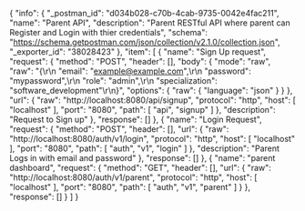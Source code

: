 {
"info": {
"_postman_id": "d034b028-c70b-4cab-9735-0042e4fac211",
"name": "Parent API",
"description": "Parent RESTful API where parent can Register and Login with thier credentials",
"schema": "https://schema.getpostman.com/json/collection/v2.1.0/collection.json",
"_exporter_id": "38028423"
},
"item": [
{
"name": "Sign Up request",
"request": {
"method": "POST",
"header": [],
"body": {
"mode": "raw",
"raw": "{\r\n    \"email\": \"example@example.com\",\r\n    \"password\": \"mypassword\",\r\n    \"role\": \"admin\",\r\n    \"specialization\": \"software_development\"\r\n}",
"options": {
"raw": {
"language": "json"
}
}
},
"url": {
"raw": "http://localhost:8080/api/signup",
"protocol": "http",
"host": [
"localhost"
],
"port": "8080",
"path": [
"api",
"signup"
]
},
"description": "Request to Sign up"
},
"response": []
},
{
"name": "Login Request",
"request": {
"method": "POST",
"header": [],
"url": {
"raw": "http://localhost:8080/auth/v1/login",
"protocol": "http",
"host": [
"localhost"
],
"port": "8080",
"path": [
"auth",
"v1",
"login"
]
},
"description": "Parent Logs in with email and password"
},
"response": []
},
{
"name": "parent dashboard",
"request": {
"method": "GET",
"header": [],
"url": {
"raw": "http://localhost:8080/auth/v1/parent",
"protocol": "http",
"host": [
"localhost"
],
"port": "8080",
"path": [
"auth",
"v1",
"parent"
]
}
},
"response": []
}
]
}